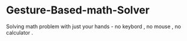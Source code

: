 # Gesture-Based-math-Solver
Solving math problem with just your hands - no keybord , no mouse , no calculator .
